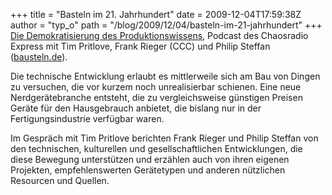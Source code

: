 +++
title = "Basteln im 21. Jahrhundert"
date = 2009-12-04T17:59:38Z
author = "typ_o"
path = "/blog/2009/12/04/basteln-im-21-jahrhundert"
+++
[Die Demokratisierung des
Produktionswissens](https://chaosradio.ccc.de/cre138.html), Podcast des
Chaosradio Express mit Tim Pritlove, Frank Rieger (CCC) und Philip
Steffan ([bausteln.de](https://bausteln.de/)).

Die technische Entwicklung erlaubt es mittlerweile sich am Bau von
Dingen zu versuchen, die vor kurzem noch unrealisierbar schienen. Eine
neue Nerdgerätebranche entsteht, die zu vergleichsweise günstigen
Preisen Geräte für den Hausgebrauch anbietet, die bislang nur in der
Fertigungsindustrie verfügbar waren.

Im Gespräch mit Tim Pritlove berichten Frank Rieger und Philip Steffan
von den technischen, kulturellen und gesellschaftlichen Entwicklungen,
die diese Bewegung unterstützen und erzählen auch von ihren eigenen
Projekten, empfehlenswerten Gerätetypen und anderen nützlichen Resourcen
und Quellen.
